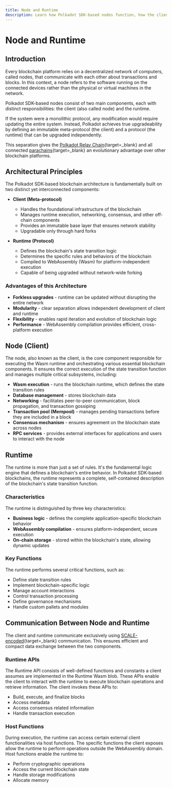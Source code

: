 ```yaml
---
title: Node and Runtime
description: Learn how Polkadot SDK-based nodes function, how the client and runtime are separated, and how they communicate using SCALE-encoded data.
---
```


# Node and Runtime

## Introduction

Every blockchain platform relies on a decentralized network of computers, called nodes, that communicate with each other about transactions and blocks. In this context, a node refers to the software running on the connected devices rather than the physical or virtual machines in the network.

Polkadot SDK-based nodes consist of two main components, each with distinct responsibilities: the client (also called node) and the runtime.

If the system were a monolithic protocol, any modification would require updating the entire system. Instead, Polkadot achieves true upgradeability by defining an immutable meta-protocol (the client) and a protocol (the runtime) that can be upgraded independently.

This separation gives the [Polkadot Relay Chain](/polkadot-protocol/architecture/polkadot-chain){target=\_blank} and all connected [parachains](/polkadot-protocol/architecture/parachains){target=\_blank} an evolutionary advantage over other blockchain platforms.

## Architectural Principles

The Polkadot SDK-based blockchain architecture is fundamentally built on two distinct yet interconnected components:

- **Client (Meta-protocol)**
    - Handles the foundational infrastructure of the blockchain
    - Manages runtime execution, networking, consensus, and other off-chain components
    - Provides an immutable base layer that ensures network stability
    - Upgradable only through hard forks

- **Runtime (Protocol)** 
    - Defines the blockchain's state transition logic
    - Determines the specific rules and behaviors of the blockchain
    - Compiled to WebAssembly (Wasm) for platform-independent execution
    - Capable of being upgraded without network-wide forking

### Advantages of this Architecture

- **Forkless upgrades** - runtime can be updated without disrupting the entire network
- **Modularity** - clear separation allows independent development of client and runtime
- **Flexibility** - enables rapid iteration and evolution of blockchain logic
- **Performance** - WebAssembly compilation provides efficient, cross-platform execution

## Node (Client)

The node, also known as the client, is the core component responsible for executing the Wasm runtime and orchestrating various essential blockchain components. It ensures the correct execution of the state transition function and manages multiple critical subsystems, including:

- **Wasm execution** - runs the blockchain runtime, which defines the state transition rules
- **Database management** - stores blockchain data
- **Networking** - facilitates peer-to-peer communication, block propagation, and transaction gossiping
- **Transaction pool (Mempool)** - manages pending transactions before they are included in a block
- **Consensus mechanism** - ensures agreement on the blockchain state across nodes
- **RPC services** - provides external interfaces for applications and users to interact with the node

## Runtime

The runtime is more than just a set of rules. It's the fundamental logic engine that defines a blockchain's entire behavior. In Polkadot SDK-based blockchains, the runtime represents a complete, self-contained description of the blockchain's state transition function.

### Characteristics

The runtime is distinguished by three key characteristics:

- **Business logic** - defines the complete application-specific blockchain behavior
- **WebAssembly compilation** - ensures platform-independent, secure execution
- **On-chain storage** - stored within the blockchain's state, allowing dynamic updates

### Key Functions

The runtime performs several critical functions, such as:

- Define state transition rules
- Implement blockchain-specific logic
- Manage account interactions
- Control transaction processing
- Define governance mechanisms
- Handle custom pallets and modules

## Communication Between Node and Runtime

The client and runtime communicate exclusively using [SCALE-encoded](/polkadot-protocol/basics/data-encoding){target=\_blank} communication. This ensures efficient and compact data exchange between the two components.

### Runtime APIs

The Runtime API consists of well-defined functions and constants a client assumes are implemented in the Runtime Wasm blob. These APIs enable the client to interact with the runtime to execute blockchain operations and retrieve information. The client invokes these APIs to:

- Build, execute, and finalize blocks
- Access metadata
- Access consensus related information
- Handle transaction execution

### Host Functions

During execution, the runtime can access certain external client functionalities via host functions. The specific functions the client exposes allow the runtime to perform operations outside the WebAssembly domain. Host functions enable the runtime to:

- Perform cryptographic operations
- Access the current blockchain state
- Handle storage modifications
- Allocate memory